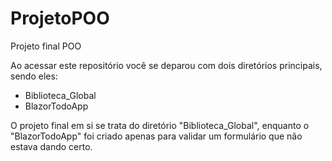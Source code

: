 # ProjetoPOO
Projeto final POO

Ao acessar este repositório você se deparou com dois diretórios principais, sendo eles:
  - Biblioteca_Global
  - BlazorTodoApp

O projeto final em si se trata do diretório "Biblioteca_Global", enquanto o "BlazorTodoApp" foi criado apenas para validar um formulário que não estava dando certo.
